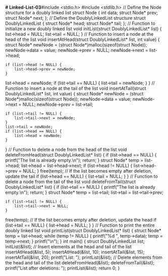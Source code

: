 **# Linked-List-03**#include <stdio.h>
#include <stdlib.h>
// Define the Node structure for a doubly linked list
struct Node {
    int data;
    struct Node* prev;
    struct Node* next;
};
// Define the DoublyLinkedList structure
struct DoublyLinkedList {
    struct Node* head;
    struct Node* tail;
};
// Function to initialize a new doubly linked list
void initList(struct DoublyLinkedList* list) {
    list->head = NULL;
    list->tail = NULL;
}
// Function to insert a node at the head of the list
void insertAtHead(struct DoublyLinkedList* list, int value) {
    struct Node* newNode = (struct Node*)malloc(sizeof(struct Node));
    newNode->data = value;
    newNode->prev = NULL;
    newNode->next = list->head;

    if (list->head != NULL) {
        list->head->prev = newNode;
    }
 list->head = newNode;
    if (list->tail == NULL) {
        list->tail = newNode;
    }
}
// Function to insert a node at the tail of the list
void insertAtTail(struct DoublyLinkedList* list, int value) {
    struct Node* newNode = (struct Node*)malloc(sizeof(struct Node));
    newNode->data = value;
    newNode->next = NULL;
    newNode->prev = list->tail;

    if (list->tail != NULL) {
        list->tail->next = newNode;
    }
    list->tail = newNode;
    if (list->head == NULL) {
        list->head = newNode;
    }
}
// Function to delete a node from the head of the list
void deleteFromHead(struct DoublyLinkedList* list) {
    if (list->head == NULL) {
        printf("The list is already empty.\n");
        return;
    }
    struct Node* temp = list->head;
    list->head = list->head->next;
    if (list->head != NULL) {
        list->head->prev = NULL;
    }
   free(temp);
   // If the list becomes empty after deletion, update the tail
    if (list->head == NULL) {
        list->tail = NULL;
    }
}
// Function to delete a node from the tail of the list
void deleteFromTail(struct DoublyLinkedList* list) {
    if (list->tail == NULL) {
        printf("The list is already empty.\n");
        return;
    }
   struct Node* temp = list->tail;
    list->tail = list->tail->prev;

    if (list->tail != NULL) {
        list->tail->next = NULL;
    }
   free(temp);
   // If the list becomes empty after deletion, update the head
    if (list->tail == NULL) {
        list->head = NULL;
    }
}
// Function to print the entire doubly linked list
void printList(struct DoublyLinkedList* list) {
    struct Node* temp = list->head;
    while (temp != NULL) {
        printf("%d ", temp->data);
        temp = temp->next;
    }
    printf("\n");
}
int main() {
    struct DoublyLinkedList list;
    initList(&list);
    // Insert elements at the head and tail of the list
    insertAtHead(&list, 5);
    insertAtHead(&list, 10);
    insertAtTail(&list, 15);
    insertAtTail(&list, 20);
    printf("List: ");
    printList(&list);
// Delete elements from the head and tail of the list
    deleteFromHead(&list);
    deleteFromTail(&list);
    printf("List after deletions: ");
    printList(&list);
    return 0;
}
